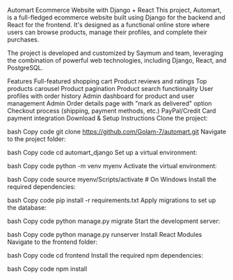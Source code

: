Automart Ecommerce Website with Django + React
This project, Automart, is a full-fledged ecommerce website built using Django for the backend and React for the frontend. It's designed as a functional online store where users can browse products, manage their profiles, and complete their purchases.

The project is developed and customized by Saymum and team, leveraging the combination of powerful web technologies, including Django, React, and PostgreSQL.



Features
Full-featured shopping cart
Product reviews and ratings
Top products carousel
Product pagination
Product search functionality
User profiles with order history
Admin dashboard for product and user management
Admin Order details page with "mark as delivered" option
Checkout process (shipping, payment methods, etc.)
PayPal/Credit Card payment integration
Download & Setup Instructions
Clone the project:

bash
Copy code
git clone https://github.com/Golam-7/automart.git
Navigate to the project folder:

bash
Copy code
cd automart_django
Set up a virtual environment:

bash
Copy code
python -m venv myenv
Activate the virtual environment:

bash
Copy code
source myenv/Scripts/activate  # On Windows
Install the required dependencies:

bash
Copy code
pip install -r requirements.txt
Apply migrations to set up the database:

bash
Copy code
python manage.py migrate
Start the development server:

bash
Copy code
python manage.py runserver
Install React Modules
Navigate to the frontend folder:

bash
Copy code
cd frontend
Install the required npm dependencies:

bash
Copy code
npm install
